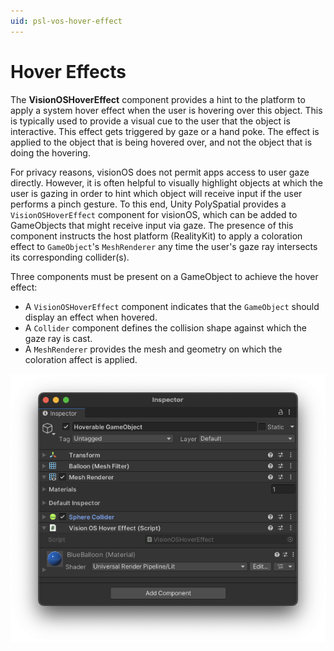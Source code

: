 ```yaml
---
uid: psl-vos-hover-effect
---
```

# Hover Effects

The **VisionOSHoverEffect** component provides a hint to the platform to apply a system hover effect when the user is hovering over this object. This is typically used to provide a visual cue to the user that the object is interactive. This effect gets triggered by gaze or a hand poke. The effect is applied to the object that is being hovered over, and not the object that is doing the hovering.

For privacy reasons, visionOS does not permit apps access to user gaze directly. However, it is often helpful to visually highlight objects at which the user is gazing in order to hint which object will receive input if the user performs a pinch gesture. To this end, Unity PolySpatial provides a `VisionOSHoverEffect` component for visionOS, which can be added to GameObjects that might receive input via gaze. The presence of this component instructs the host platform (RealityKit) to apply a coloration effect to `GameObject`'s `MeshRenderer` any time the user's gaze ray intersects its corresponding collider(s). 

Three components must be present on a GameObject to achieve the hover effect: 

* A `VisionOSHoverEffect` component indicates that the `GameObject` should display an effect when hovered.
* A `Collider` component defines the collision shape against which the gaze ray is cast.
* A `MeshRenderer` provides the mesh and geometry on which the coloration affect is applied.

![VisionOSHoverEffect](images/ReferenceGuide/VisionOSHoverEffect.png)